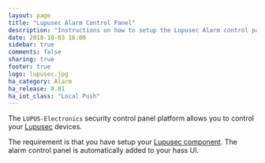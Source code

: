 ```yaml
---
layout: page
title: "Lupusec Alarm Control Panel"
description: "Instructions on how to setup the Lupusec Alarm control panel within Home Assistant."
date: 2018-10-03 16:00
sidebar: true
comments: false
sharing: true
footer: true
logo: lupusec.jpg
ha_category: Alarm
ha_release: 0.81
ha_iot_class: "Local Push"
---
```


The `LUPUS-Electronics` security control panel platform allows you to control your [Lupusec](https://www.lupus-electronics.de) devices.

The requirement is that you have setup your [Lupusec component](/components/lupusec/). The alarm control panel is automatically added to your hass UI.
